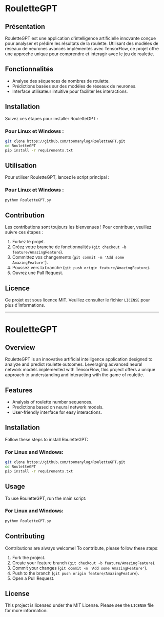 
# RouletteGPT

## Présentation
RouletteGPT est une application d'intelligence artificielle innovante conçue pour analyser et prédire les résultats de la roulette. Utilisant des modèles de réseaux de neurones avancés implémentés avec TensorFlow, ce projet offre une approche unique pour comprendre et interagir avec le jeu de roulette.

## Fonctionnalités
- Analyse des séquences de nombres de roulette.
- Prédictions basées sur des modèles de réseaux de neurones.
- Interface utilisateur intuitive pour faciliter les interactions.

## Installation

Suivez ces étapes pour installer RouletteGPT :

### Pour Linux et Windows :

```bash
git clone https://github.com/toomanylog/RouletteGPT.git
cd RouletteGPT
pip install -r requirements.txt
```

## Utilisation

Pour utiliser RouletteGPT, lancez le script principal :

### Pour Linux et Windows :

```bash
python RouletteGPT.py
```

## Contribution

Les contributions sont toujours les bienvenues ! Pour contribuer, veuillez suivre ces étapes :
1. Forkez le projet.
2. Créez votre branche de fonctionnalités (`git checkout -b feature/AmazingFeature`).
3. Committez vos changements (`git commit -m 'Add some AmazingFeature'`).
4. Poussez vers la branche (`git push origin feature/AmazingFeature`).
5. Ouvrez une Pull Request.

## Licence

Ce projet est sous licence MIT. Veuillez consulter le fichier `LICENSE` pour plus d'informations.

---

# RouletteGPT

## Overview
RouletteGPT is an innovative artificial intelligence application designed to analyze and predict roulette outcomes. Leveraging advanced neural network models implemented with TensorFlow, this project offers a unique approach to understanding and interacting with the game of roulette.

## Features
- Analysis of roulette number sequences.
- Predictions based on neural network models.
- User-friendly interface for easy interactions.

## Installation

Follow these steps to install RouletteGPT:

### For Linux and Windows:

```bash
git clone https://github.com/toomanylog/RouletteGPT.git
cd RouletteGPT
pip install -r requirements.txt
```

## Usage

To use RouletteGPT, run the main script:

### For Linux and Windows:

```bash
python RouletteGPT.py
```

## Contributing

Contributions are always welcome! To contribute, please follow these steps:
1. Fork the project.
2. Create your feature branch (`git checkout -b feature/AmazingFeature`).
3. Commit your changes (`git commit -m 'Add some AmazingFeature'`).
4. Push to the branch (`git push origin feature/AmazingFeature`).
5. Open a Pull Request.

## License

This project is licensed under the MIT License. Please see the `LICENSE` file for more information.
